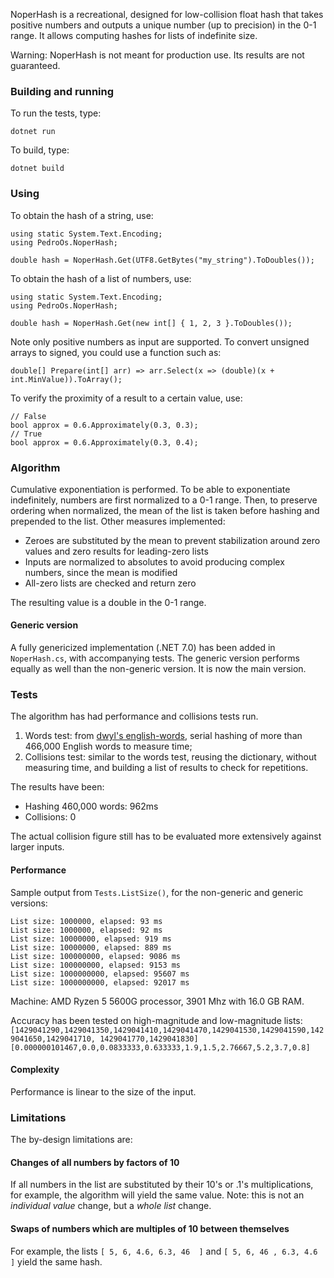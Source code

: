 NoperHash is a recreational, designed for low-collision float hash that takes positive numbers and outputs a unique number (up to precision) in the 0-1 range. It allows computing hashes for lists of indefinite size.

Warning: NoperHash is not meant for production use. Its results are not guaranteed.

### Building and running

To run the tests, type:

```
dotnet run
```

To build, type:

```
dotnet build
```

### Using

To obtain the hash of a string, use:

```
using static System.Text.Encoding;
using PedroOs.NoperHash;

double hash = NoperHash.Get(UTF8.GetBytes("my_string").ToDoubles());
```

To obtain the hash of a list of numbers, use:

```
using static System.Text.Encoding;
using PedroOs.NoperHash;

double hash = NoperHash.Get(new int[] { 1, 2, 3 }.ToDoubles());
```

Note only positive numbers as input are supported. To convert unsigned arrays to signed, you could use a function such as:

```
double[] Prepare(int[] arr) => arr.Select(x => (double)(x + int.MinValue)).ToArray();
```

To verify the proximity of a result to a certain value, use:

```
// False
bool approx = 0.6.Approximately(0.3, 0.3);
// True
bool approx = 0.6.Approximately(0.3, 0.4);
```

### Algorithm

Cumulative exponentiation is performed. To be able to exponentiate indefinitely, numbers are first normalized to a 0-1 range. Then, to preserve ordering when normalized, the mean of the list is taken before hashing and prepended to the list.
Other measures implemented:

* Zeroes are substituted by the mean to prevent stabilization around zero values and zero results for leading-zero lists
* Inputs are normalized to absolutes to avoid producing complex numbers, since the mean is modified
* All-zero lists are checked and return zero

The resulting value is a double in the 0-1 range.

#### Generic version

A fully genericized implementation (.NET 7.0) has been added in `NoperHash.cs`, with accompanying tests. The generic version performs equally as well than the non-generic version. It is now the main version.

### Tests

The algorithm has had performance and collisions tests run.

1.  Words test: from  [dwyl's english-words](https://github.com/dwyl/english-words), serial hashing of more than 466,000 English words to measure time;
2.  Collisions test: similar to the words test, reusing the dictionary, without measuring time, and building a list of results to check for repetitions.

The results have been:

- Hashing 460,000 words: 962ms
- Collisions: 0

The actual collision figure still has to be evaluated more extensively against larger inputs.

#### Performance

Sample output from `Tests.ListSize()`, for the non-generic and generic versions:

```
List size: 1000000, elapsed: 93 ms
List size: 1000000, elapsed: 92 ms
List size: 10000000, elapsed: 919 ms
List size: 10000000, elapsed: 889 ms
List size: 100000000, elapsed: 9086 ms
List size: 100000000, elapsed: 9153 ms
List size: 1000000000, elapsed: 95607 ms
List size: 1000000000, elapsed: 92017 ms
```

Machine: AMD Ryzen 5 5600G processor, 3901 Mhz with 16.0 GB RAM.

Accuracy has been tested on high-magnitude and low-magnitude lists:
 `[1429041290,1429041350,1429041410,1429041470,1429041530,1429041590,1429041650,1429041710, 1429041770,1429041830]`
 `[0.000000101467,0.0,0.0833333,0.633333,1.9,1.5,2.76667,5.2,3.7,0.8]`

#### Complexity

Performance is linear to the size of the input.

### Limitations

The by-design limitations are:

#### Changes of all numbers by factors of 10
If all numbers in the list are substituted by their 10's or .1's multiplications, for example, the algorithm will yield the same value. Note: this is not an *individual value* change, but a *whole list* change.

#### Swaps of numbers which are multiples of 10 between themselves
For example, the lists 
`[ 5, 6, 4.6, 6.3, 46  ]`
and 
`[ 5, 6, 46 , 6.3, 4.6 ]`
yield the same hash.
